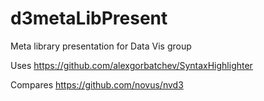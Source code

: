 d3metaLibPresent
================

Meta library presentation for Data Vis group

Uses https://github.com/alexgorbatchev/SyntaxHighlighter

Compares
https://github.com/novus/nvd3